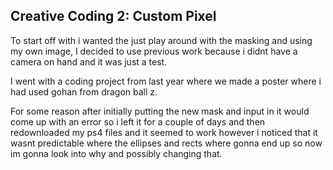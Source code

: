 ## Creative Coding 2: Custom Pixel

To start off with i wanted the just play around with the masking and using my own image, I decided to use previous work because i didnt have a camera on hand and it was just a test. 

I went with a coding project from last year where we made a poster where i had used gohan from dragon ball z.

For some reason after initially putting the new mask and input in it would come up with an error so i left it for a couple of days and then redownloaded my ps4 files and it seemed to work however i noticed that it wasnt predictable where the ellipses and rects where gonna end up so now im gonna look into why and possibly changing that.  
